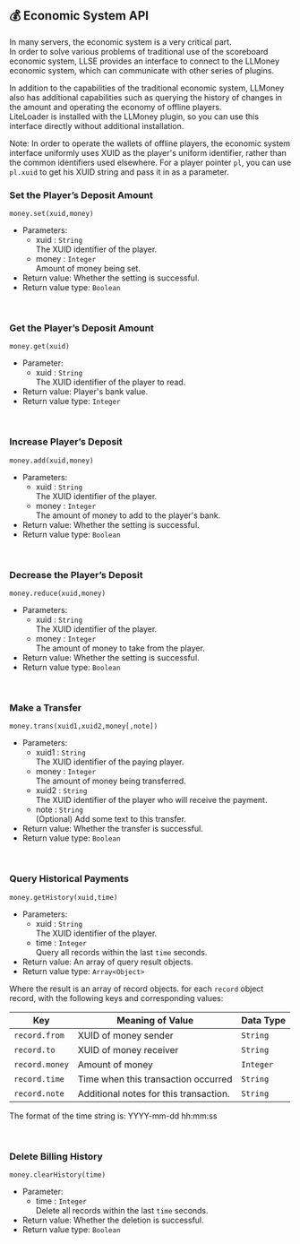 ## 💰 Economic System API

In many servers, the economic system is a very critical part.  
In order to solve various problems of traditional use of the scoreboard economic system, LLSE provides an interface to connect to the LLMoney economic system, which can communicate with other series of plugins. 

In addition to the capabilities of the traditional economic system, LLMoney also has additional capabilities such as querying the history of changes in the amount and operating the economy of offline players.  
LiteLoader is installed with the LLMoney plugin, so you can use this interface directly without additional installation. 

Note: In order to operate the wallets of offline players, the economic system interface uniformly uses XUID as the player's uniform identifier, rather than the common identifiers used elsewhere. For a player pointer `pl`, you can use `pl.xuid` to get his XUID string and pass it in as a parameter. 

### Set the Player’s Deposit Amount

`money.set(xuid,money)`

- Parameters: 
  - xuid : `String`  
    The XUID identifier of the player.
  - money : `Integer`  
    Amount of money being set.  
- Return value: Whether the setting is successful.
- Return value type: `Boolean`

<br>

### Get the Player’s Deposit Amount

`money.get(xuid)`

- Parameter: 
  - xuid : `String`  
    The XUID identifier of the player to read.
- Return value: Player's bank value.
- Return value type: `Integer`

<br>

### Increase Player’s Deposit

`money.add(xuid,money)`

- Parameters: 
  - xuid : `String`  
    The XUID identifier of the player.
  - money : `Integer`  
    The amount of money to add to the player's bank.  
- Return value: Whether the setting is successful.
- Return value type: `Boolean`

<br>

### Decrease the Player’s Deposit

`money.reduce(xuid,money)`

- Parameters: 
  - xuid : `String`  
    The XUID identifier of the player.
  - money : `Integer`  
    The amount of money to take from the player.  
- Return value: Whether the setting is successful.
- Return value type: `Boolean`

<br>

### Make a Transfer

`money.trans(xuid1,xuid2,money[,note])`

- Parameters: 
  - xuid1 : `String`  
    The XUID identifier of the paying player.
  - money : `Integer`  
    The amount of money being transferred.  
  - xuid2 : `String`  
    The XUID identifier of the player who will receive the payment.
  - note : `String`  
    (Optional) Add some text to this transfer.
- Return value: Whether the transfer is successful.
- Return value type: `Boolean`

<br>

### Query Historical Payments

`money.getHistory(xuid,time)`

- Parameters: 
  - xuid : `String`  
    The XUID identifier of the player.
  - time : `Integer`  
    Query all records within the last `time` seconds.
- Return value: An array of query result objects.
- Return value type: `Array<Object>`

Where the result is an array of record objects. for each `record` object record, with the following keys and corresponding values:

| Key             | Meaning of Value         | Data Type  |
| -------------- | -------------------------- | --------- |
| `record.from`  | XUID of money sender   | `String`  |
| `record.to`    | XUID of money receiver   | `String`  |
| `record.money` | Amount of money             | `Integer` |
| `record.time`  | Time when this transaction occurred | `String`  |
| `record.note`  | Additional notes for this transaction.       | `String`  |

The format of the time string is: YYYY-mm-dd hh:mm:ss

<br>

### Delete Billing History

`money.clearHistory(time)`

- Parameter: 
  - time : `Integer`  
    Delete all records within the last `time` seconds.
- Return value: Whether the deletion is successful.
- Return value type: `Boolean`

<br>